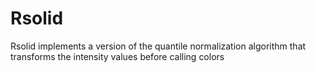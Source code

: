 # Rsolid

Rsolid implements a version of the quantile normalization algorithm that transforms the intensity values before calling colors

